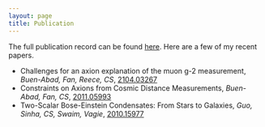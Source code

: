 ```yaml
---
layout: page
title: Publication
---
```

The full publication record can be found [here](https://inspirehep.net/authors/1325019). Here are a few of my recent papers.

- Challenges for an axion explanation of the muon g-2 measurement, _Buen-Abad, Fan, Reece, CS_, [2104.03267](https://arxiv.org/abs/2104.03267)
- Constraints on Axions from Cosmic Distance Measurements, _Buen-Abad, Fan, CS_, [2011.05993](https://arxiv.org/abs/2011.05993)
- Two-Scalar Bose-Einstein Condensates: From Stars to Galaxies, _Guo, Sinha, CS, Swaim, Vagie_, [2010.15977](https://arxiv.org/abs/2010.15977)